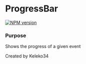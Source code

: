 # ProgressBar

[![NPM version][npm-image]][npm-url]

### Purpose
Shows the progress of a given event

<!-- Build -->
<!-- End Build -->

[npm-image]: https://img.shields.io/badge/NPM-0.0.1-green.svg?style=flat-square
[npm-url]: https://npmjs.org/package/KC

Created by Keleko34